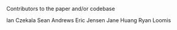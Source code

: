 Contributors to the paper and/or codebase

Ian Czekala
Sean Andrews
Eric Jensen
Jane Huang
Ryan Loomis
